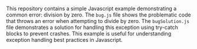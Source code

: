 This repository contains a simple Javascript example demonstrating a common error: division by zero. The `bug.js` file shows the problematic code that throws an error when attempting to divide by zero. The `bugSolution.js` file demonstrates a solution for handling this exception using try-catch blocks to prevent crashes. This example is useful for understanding exception handling best practices in Javascript.